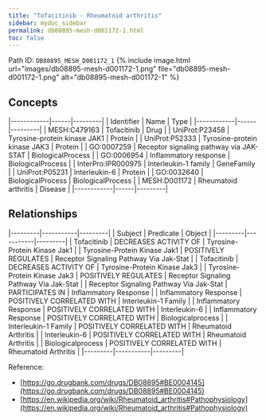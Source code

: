 ```yaml
---
title: "Tofacitinib - Rheumatoid arthritis"
sidebar: mydoc_sidebar
permalink: db08895-mesh-d001172-1.html
toc: false 
---
```



Path ID: `DB08895_MESH_D001172_1`
{% include image.html url="images/db08895-mesh-d001172-1.png" file="db08895-mesh-d001172-1.png" alt="db08895-mesh-d001172-1" %}

## Concepts

|------------|------|---------|
| Identifier | Name | Type    |
|------------|------|---------|
| MESH:C479163 | Tofacitinib | Drug |
| UniProt:P23458 | Tyrosine-protein kinase JAK1 | Protein |
| UniProt:P52333 | Tyrosine-protein kinase JAK3 | Protein |
| GO:0007259 | Receptor signaling pathway via JAK-STAT | BiologicalProcess |
| GO:0006954 | Inflammatory response | BiologicalProcess |
| InterPro:IPR000975 | Interleukin-1 family | GeneFamily |
| UniProt:P05231 | Interleukin-6 | Protein |
| GO:0032640 | BiologicalProcess | BiologicalProcess |
| MESH:D001172 | Rheumatoid arthritis | Disease |
|------------|------|---------|

## Relationships

|---------|-----------|---------|
| Subject | Predicate | Object  |
|---------|-----------|---------|
| Tofacitinib | DECREASES ACTIVITY OF | Tyrosine-Protein Kinase Jak1 |
| Tyrosine-Protein Kinase Jak1 | POSITIVELY REGULATES | Receptor Signaling Pathway Via Jak-Stat |
| Tofacitinib | DECREASES ACTIVITY OF | Tyrosine-Protein Kinase Jak3 |
| Tyrosine-Protein Kinase Jak3 | POSITIVELY REGULATES | Receptor Signaling Pathway Via Jak-Stat |
| Receptor Signaling Pathway Via Jak-Stat | PARTICIPATES IN | Inflammatory Response |
| Inflammatory Response | POSITIVELY CORRELATED WITH | Interleukin-1 Family |
| Inflammatory Response | POSITIVELY CORRELATED WITH | Interleukin-6 |
| Inflammatory Response | POSITIVELY CORRELATED WITH | Biologicalprocess |
| Interleukin-1 Family | POSITIVELY CORRELATED WITH | Rheumatoid Arthritis |
| Interleukin-6 | POSITIVELY CORRELATED WITH | Rheumatoid Arthritis |
| Biologicalprocess | POSITIVELY CORRELATED WITH | Rheumatoid Arthritis |
|---------|-----------|---------|

Reference: 
  - [https://go.drugbank.com/drugs/DB08895#BE0004145](https://go.drugbank.com/drugs/DB08895#BE0004145)
  - [https://en.wikipedia.org/wiki/Rheumatoid_arthritis#Pathophysiology](https://en.wikipedia.org/wiki/Rheumatoid_arthritis#Pathophysiology)
